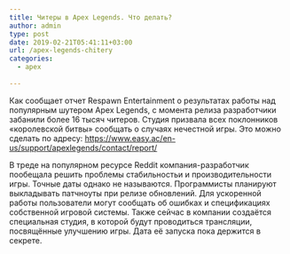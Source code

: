 ```yaml
---
title: Читеры в Apex Legends. Что делать?
author: admin
type: post
date: 2019-02-21T05:41:11+03:00
url: /apex-legends-chitery
categories:
  - apex
             
---
```


Как сообщает отчет Respawn Entertainment о результатах работы над популярным шутером Apex Legends, с момента релиза разработчики забанили более 16 тысяч читеров. Студия призвала всех поклонников «королевской битвы» сообщать о случаях нечестной игры. Это можно сделать по адресу: https://www.easy.ac/en-us/support/apexlegends/contact/report/

В треде на популярном ресурсе Reddit компания-разработчик пообещала решить проблемы стабильностьи и производительности игры. Точные даты однако не называются. Программисты планируют выкладывать патчноуты при релизе обновлений. Для ускоренной работы пользователи могут сообщать об ошибках и спецификациях собственной игровой системы. Также сейчас в компании создаётся специальная студия, в которой будут проводиться трансляции, посвящённые улучшению игры. Дата её запуска пока держится в секрете. 

